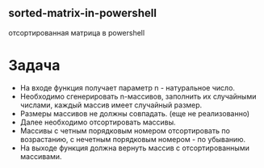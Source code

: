 ## sorted-matrix-in-powershell
отсортированная матрица в powershell

# Задача

* На входе функция получает параметр n - натуральное число. 
* Необходимо сгенерировать n-массивов, заполнить их случайными числами, каждый массив имеет случайный размер. 
* Размеры массивов не должны совпадать. (еще не реализованно)
* Далее необходимо отсортировать массивы. 
* Массивы с четным порядковым номером отсортировать по возрастанию, с нечетным порядковым номером - по убыванию. 
* На выходе функция должна вернуть массив с отсортированными массивами.
